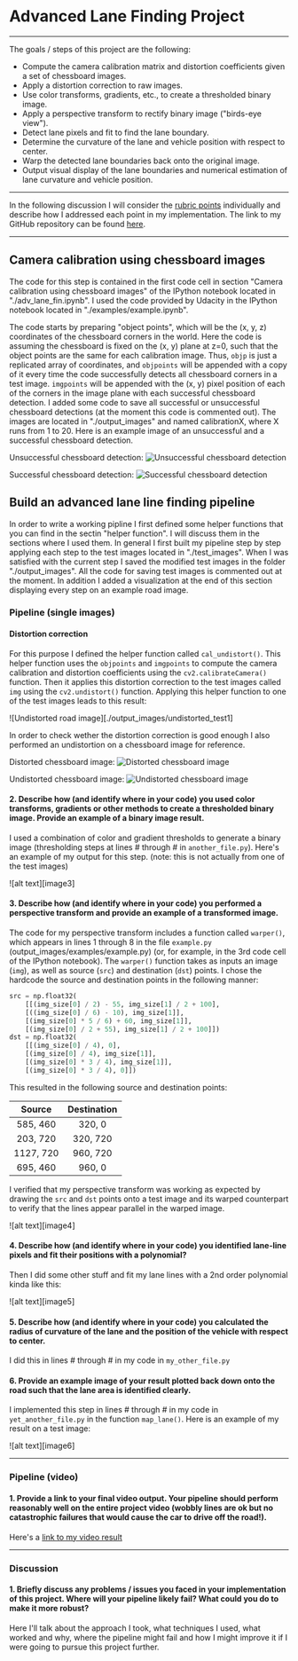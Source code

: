 # **Advanced Lane Finding Project**
---

The goals / steps of this project are the following:

* Compute the camera calibration matrix and distortion coefficients given a set of chessboard images.
* Apply a distortion correction to raw images.
* Use color transforms, gradients, etc., to create a thresholded binary image.
* Apply a perspective transform to rectify binary image ("birds-eye view").
* Detect lane pixels and fit to find the lane boundary.
* Determine the curvature of the lane and vehicle position with respect to center.
* Warp the detected lane boundaries back onto the original image.
* Output visual display of the lane boundaries and numerical estimation of lane curvature and vehicle position.

---

In the following discussion I will consider the [rubric points](https://review.udacity.com/#!/rubrics/571/view) individually and describe how I addressed each point in my implementation. The link to my GitHub repository can be found [here](https://github.com/urs-waldmann/CarND-Advanced-Lane-Lines).

---

## Camera calibration using chessboard images

The code for this step is contained in the first code cell in section "Camera calibration using chessboard images" of the IPython notebook located in "./adv_lane_fin.ipynb". I used the code provided by Udacity in the IPython notebook located in "./examples/example.ipynb".  

The code starts by preparing "object points", which will be the (x, y, z) coordinates of the chessboard corners in the world. Here the code is assuming the chessboard is fixed on the (x, y) plane at z=0, such that the object points are the same for each calibration image.  Thus, `objp` is just a replicated array of coordinates, and `objpoints` will be appended with a copy of it every time the code successfully detects all chessboard corners in a test image.  `imgpoints` will be appended with the (x, y) pixel position of each of the corners in the image plane with each successful chessboard detection.
I added some code to save all successful or unsuccessful chessboard detections (at the moment this code is commented out). The images are located in "./output_images" and named calibrationX, where X runs from 1 to 20.
Here is an example image of an unsuccessful and a successful chessboard detection.

Unsuccessful chessboard detection:
![Unsuccessful chessboard detection](./output_images/calibration1)

Successful chessboard detection:
![Successful chessboard detection](./output_images/calibration2)

## Build an advanced lane line finding pipeline

In order to write a working pipline I first defined some helper functions that you can find in the sectin "helper function". I will discuss them in the sections where I used them.
In general I first built my pipeline step by step applying each step to the test images located in "./test_images". When I was satisfied with the current step I saved the modified test images in the folder "./output_images". All the code for saving test images is commented out at the moment.
In addition I added a visualization at the end of this section displaying every step on an example road image.

### Pipeline (single images)

#### Distortion correction

For this purpose I defined the helper function called `cal_undistort()`. This helper function uses the `objpoints` and `imgpoints` to compute the camera calibration and distortion coefficients using the `cv2.calibrateCamera()` function. Then it applies this distortion correction to the test images called `img` using the `cv2.undistort()` function. Applying this helper function to one of the test images leads to this result:

![Undistorted road image][./output_images/undistorted_test1]

In order to check wether the distortion correction is good enough I also performed an undistortion on a chessboard image for reference.

Distorted chessboard image:
![Distorted chessboard image](./camera_cal/calibration1)

Undistorted chessboard image:
![Undistorted chessboard image](./output_images/undistorted_chessboard)

#### 2. Describe how (and identify where in your code) you used color transforms, gradients or other methods to create a thresholded binary image.  Provide an example of a binary image result.

I used a combination of color and gradient thresholds to generate a binary image (thresholding steps at lines # through # in `another_file.py`).  Here's an example of my output for this step.  (note: this is not actually from one of the test images)

![alt text][image3]

#### 3. Describe how (and identify where in your code) you performed a perspective transform and provide an example of a transformed image.

The code for my perspective transform includes a function called `warper()`, which appears in lines 1 through 8 in the file `example.py` (output_images/examples/example.py) (or, for example, in the 3rd code cell of the IPython notebook).  The `warper()` function takes as inputs an image (`img`), as well as source (`src`) and destination (`dst`) points.  I chose the hardcode the source and destination points in the following manner:

```python
src = np.float32(
    [[(img_size[0] / 2) - 55, img_size[1] / 2 + 100],
    [((img_size[0] / 6) - 10), img_size[1]],
    [(img_size[0] * 5 / 6) + 60, img_size[1]],
    [(img_size[0] / 2 + 55), img_size[1] / 2 + 100]])
dst = np.float32(
    [[(img_size[0] / 4), 0],
    [(img_size[0] / 4), img_size[1]],
    [(img_size[0] * 3 / 4), img_size[1]],
    [(img_size[0] * 3 / 4), 0]])
```

This resulted in the following source and destination points:

| Source        | Destination   | 
|:-------------:|:-------------:| 
| 585, 460      | 320, 0        | 
| 203, 720      | 320, 720      |
| 1127, 720     | 960, 720      |
| 695, 460      | 960, 0        |

I verified that my perspective transform was working as expected by drawing the `src` and `dst` points onto a test image and its warped counterpart to verify that the lines appear parallel in the warped image.

![alt text][image4]

#### 4. Describe how (and identify where in your code) you identified lane-line pixels and fit their positions with a polynomial?

Then I did some other stuff and fit my lane lines with a 2nd order polynomial kinda like this:

![alt text][image5]

#### 5. Describe how (and identify where in your code) you calculated the radius of curvature of the lane and the position of the vehicle with respect to center.

I did this in lines # through # in my code in `my_other_file.py`

#### 6. Provide an example image of your result plotted back down onto the road such that the lane area is identified clearly.

I implemented this step in lines # through # in my code in `yet_another_file.py` in the function `map_lane()`.  Here is an example of my result on a test image:

![alt text][image6]

---

### Pipeline (video)

#### 1. Provide a link to your final video output.  Your pipeline should perform reasonably well on the entire project video (wobbly lines are ok but no catastrophic failures that would cause the car to drive off the road!).

Here's a [link to my video result](./project_video.mp4)

---

### Discussion

#### 1. Briefly discuss any problems / issues you faced in your implementation of this project.  Where will your pipeline likely fail?  What could you do to make it more robust?

Here I'll talk about the approach I took, what techniques I used, what worked and why, where the pipeline might fail and how I might improve it if I were going to pursue this project further.  
